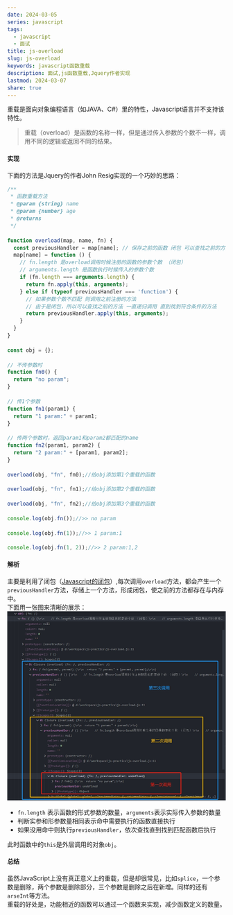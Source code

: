 ```yaml
---  
date: 2024-03-05  
series: javascript  
tags:  
  - javascript  
  - 面试  
title: js-overload  
slug: js-overload  
keywords: javascript函数重载  
description: 面试,js函数重载,Jquery作者实现  
lastmod: 2024-03-07  
share: true  
---  
```

  
重载是面向对象编程语言（如JAVA、C#）里的特性，Javascript语言并不支持该特性。  
>重载（overload）是函数的名称一样，但是通过传入参数的个数不一样，调用不同的逻辑或返回不同的结果。  
  
#### 实现  
下面的方法是Jquery的作者John Resig实现的一个巧妙的思路：  
```javascript  
/**  
 * 函数重载方法  
 * @param {string} name  
 * @param {number} age  
 * @returns  
 */  
  
function overload(map, name, fn) {  
  const previousHandler = map[name]; // 保存之前的函数 闭包 可以查找之前的方法  
  map[name] = function () {  
    // fn.length 是overload调用时候注册的函数的参数个数 （闭包）  
    // arguments.length 是函数执行时候传入的参数个数  
    if (fn.length === arguments.length) {  
      return fn.apply(this, arguments);  
    } else if (typeof previousHandler === 'function') {  
      // 如果参数个数不匹配 则调用之前注册的方法  
      // 由于是闭包，所以可以查找之前的方法 一直递归调用 直到找到符合条件的方法  
      return previousHandler.apply(this, arguments);  
    }  
  }  
}  
  
const obj = {};  
  
// 不传参数时  
function fn0() {  
  return "no param";  
}  
  
// 传1个参数  
function fn1(param1) {  
  return "1 param:" + param1;  
}  
  
// 传两个参数时，返回param1和param2都匹配的name  
function fn2(param1, param2) {  
  return "2 param:" + [param1, param2];  
}  
  
overload(obj, "fn", fn0);//给obj添加第1个重载的函数  
  
overload(obj, "fn", fn1);//给obj添加第2个重载的函数  
  
overload(obj, "fn", fn2);//给obj添加第3个重载的函数  
  
console.log(obj.fn());//>> no param  
  
console.log(obj.fn(1));//>> 1 param:1  
  
console.log(obj.fn(1, 2));//>> 2 param:1,2  
```  
  
#### 解析  
主要是利用了闭包（[Javascript的闭包](Javascript%E7%9A%84%E9%97%AD%E5%8C%85.md)）,每次调用`overload`方法，都会产生一个`previousHandler`方法，存储上一个方法，形成闭包，使之前的方法都存在与内存中。  
下面用一张图来清晰的展示：  
![overload.jpg](../../static/images/overload.jpg)  
  
- `fn.length` 表示函数的形式参数的数量，`arguments`表示实际传入参数的数量  
- 判断实参和形参数量相同表示命中需要执行的函数直接执行  
- 如果没用命中则执行`previousHandler`，依次查找直到找到匹配函数后执行  
  
此时函数中的`this`是外层调用的对象`obj`。  
  
#### 总结  
虽然JavaScript上没有真正意义上的重载，但是却很常见，比如`splice`，一个参数是删除，两个参数是删除部分，三个参数是删除之后在新增。同样的还有`arseInt`等方法。  
重载的好处是，功能相近的函数可以通过一个函数来实现，减少函数定义的数量。